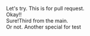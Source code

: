 Let's try. This is for pull request.  
Okay!!  
Sure!Third from the main.  
Or not. Another special for test